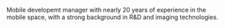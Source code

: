 Mobile developemt manager with nearly 20 years of experience in the mobile space, with a strong background in R&D and imaging technologies.
